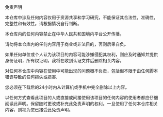 免责声明

本仓库中涉及任何内容仅用于资源共享和学习研究，不能保证其合法性，准确性，完整性和有效性，请根据情况自行判断。

本仓库内的任何内容禁止在中华人民共和国境内平台公开传播。

请勿将本仓库内的任何内容用于商业或非法目的，否则后果自负。

如果任何单位或个人认为该项目的内容可能涉嫌侵犯其权利，则应及时通知并提供身份证明，所有权证明，我将在收到认证文件后删除相关内容。

对任何本仓库中内容在使用中可能出现的问题概不负责，包括但不限于由任何脚本错误导致的任何损失或损害.

您必须在下载后的24小时内从计算机或手机中完全删除以上内容。

以任何方式查看此项目的人或直接或间接使用该项目的任何内容的使用者都应仔细阅读此声明。保留随时更改或补充此免责声明的权利。一旦使用了任何本仓库相关内容，则视为您已接受此免责声明。
